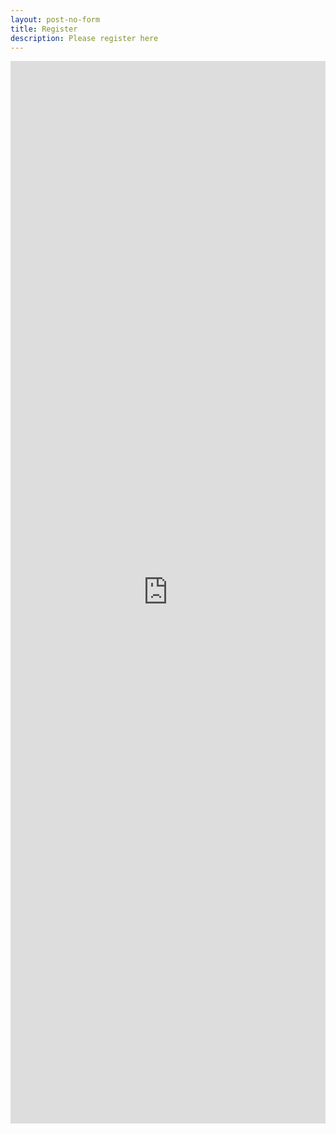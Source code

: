 ```yaml
---
layout: post-no-form
title: Register
description: Please register here
---
```


<iframe src="https://forms.gle/iUogDNr5BVi6k2xp8" width="100%" height="1700" frameborder="0" marginheight="0" marginwidth="0">Loading...</iframe>


